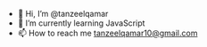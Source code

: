 - 👋 Hi, I’m @tanzeelqamar
- 🌱 I’m currently learning JavaScript
- 📫 How to reach me tanzeelqamar10@gmail.com


<!---
tanzeelqamar/tanzeelqamar is a ✨ special ✨ repository because its `README.md` (this file) appears on your GitHub profile.
You can click the Preview link to take a look at your changes.
--->
